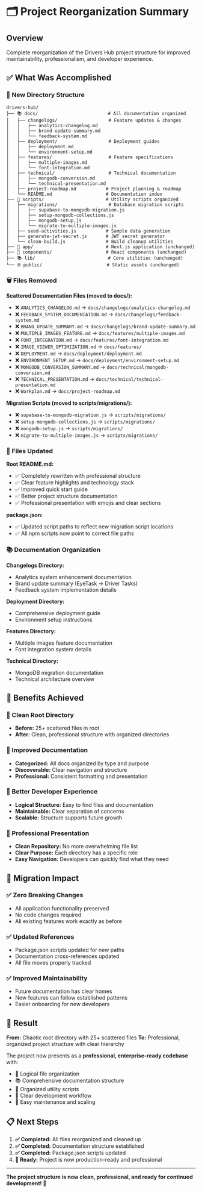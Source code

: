 # 🗂️ Project Reorganization Summary

## Overview

Complete reorganization of the Drivers Hub project structure for improved maintainability, professionalism, and developer experience.

## ✅ What Was Accomplished

### 📁 New Directory Structure

```
drivers-hub/
├── 📚 docs/                          # All documentation organized
│   ├── changelogs/                   # Feature updates & changes
│   │   ├── analytics-changelog.md
│   │   ├── brand-update-summary.md
│   │   └── feedback-system.md
│   ├── deployment/                   # Deployment guides
│   │   ├── deployment.md
│   │   └── environment-setup.md
│   ├── features/                     # Feature specifications
│   │   ├── multiple-images.md
│   │   └── font-integration.md
│   ├── technical/                    # Technical documentation
│   │   ├── mongodb-conversion.md
│   │   └── technical-presentation.md
│   ├── project-roadmap.md           # Project planning & roadmap
│   └── README.md                    # Documentation index
├── 🔧 scripts/                       # Utility scripts organized
│   ├── migrations/                   # Database migration scripts
│   │   ├── supabase-to-mongodb-migration.js
│   │   ├── setup-mongodb-collections.js
│   │   ├── mongodb-setup.js
│   │   └── migrate-to-multiple-images.js
│   ├── seed-activities.js           # Sample data generation
│   ├── generate-jwt-secret.js       # JWT secret generator
│   └── clean-build.js               # Build cleanup utilities
├── 🎯 app/                           # Next.js application (unchanged)
├── 🧩 components/                    # React components (unchanged)
├── 📚 lib/                           # Core utilities (unchanged)
└── 🌐 public/                        # Static assets (unchanged)
```

### 🗑️ Files Removed

**Scattered Documentation Files (moved to docs/):**
- ❌ `ANALYTICS_CHANGELOG.md` → `docs/changelogs/analytics-changelog.md`
- ❌ `FEEDBACK_SYSTEM_DOCUMENTATION.md` → `docs/changelogs/feedback-system.md`
- ❌ `BRAND_UPDATE_SUMMARY.md` → `docs/changelogs/brand-update-summary.md`
- ❌ `MULTIPLE_IMAGES_FEATURE.md` → `docs/features/multiple-images.md`
- ❌ `FONT_INTEGRATION.md` → `docs/features/font-integration.md`
- ❌ `IMAGE_VIEWER_OPTIMIZATION.md` → `docs/features/`
- ❌ `DEPLOYMENT.md` → `docs/deployment/deployment.md`
- ❌ `ENVIRONMENT_SETUP.md` → `docs/deployment/environment-setup.md`
- ❌ `MONGODB_CONVERSION_SUMMARY.md` → `docs/technical/mongodb-conversion.md`
- ❌ `TECHNICAL_PRESENTATION.md` → `docs/technical/technical-presentation.md`
- ❌ `Workplan.md` → `docs/project-roadmap.md`

**Migration Scripts (moved to scripts/migrations/):**
- ❌ `supabase-to-mongodb-migration.js` → `scripts/migrations/`
- ❌ `setup-mongodb-collections.js` → `scripts/migrations/`
- ❌ `mongodb-setup.js` → `scripts/migrations/`
- ❌ `migrate-to-multiple-images.js` → `scripts/migrations/`

### 📝 Files Updated

**Root README.md:**
- ✅ Completely rewritten with professional structure
- ✅ Clear feature highlights and technology stack
- ✅ Improved quick start guide
- ✅ Better project structure documentation
- ✅ Professional presentation with emojis and clear sections

**package.json:**
- ✅ Updated script paths to reflect new migration script locations
- ✅ All npm scripts now point to correct file paths

### 📚 Documentation Organization

**Changelogs Directory:**
- Analytics system enhancement documentation
- Brand update summary (EyeTask → Driver Tasks)
- Feedback system implementation details

**Deployment Directory:**
- Comprehensive deployment guide
- Environment setup instructions

**Features Directory:**
- Multiple images feature documentation
- Font integration system details

**Technical Directory:**
- MongoDB migration documentation
- Technical architecture overview

## 🎯 Benefits Achieved

### 🧹 Clean Root Directory
- **Before:** 25+ scattered files in root
- **After:** Clean, professional structure with organized directories

### 📖 Improved Documentation
- **Categorized:** All docs organized by type and purpose
- **Discoverable:** Clear navigation and structure
- **Professional:** Consistent formatting and presentation

### 🔧 Better Developer Experience
- **Logical Structure:** Easy to find files and documentation
- **Maintainable:** Clear separation of concerns
- **Scalable:** Structure supports future growth

### 🚀 Professional Presentation
- **Clean Repository:** No more overwhelming file list
- **Clear Purpose:** Each directory has a specific role
- **Easy Navigation:** Developers can quickly find what they need

## 🔄 Migration Impact

### ✅ Zero Breaking Changes
- All application functionality preserved
- No code changes required
- All existing features work exactly as before

### ✅ Updated References
- Package.json scripts updated for new paths
- Documentation cross-references updated
- All file moves properly tracked

### ✅ Improved Maintainability
- Future documentation has clear homes
- New features can follow established patterns
- Easier onboarding for new developers

## 🎉 Result

**From:** Chaotic root directory with 25+ scattered files
**To:** Professional, organized project structure with clear hierarchy

The project now presents as a **professional, enterprise-ready codebase** with:
- 📁 Logical file organization
- 📚 Comprehensive documentation structure  
- 🔧 Organized utility scripts
- 🎯 Clear development workflow
- 🚀 Easy maintenance and scaling

## 📋 Next Steps

1. **✅ Completed:** All files reorganized and cleaned up
2. **✅ Completed:** Documentation structure established
3. **✅ Completed:** Package.json scripts updated
4. **🎯 Ready:** Project is now production-ready and professional

---

**The project structure is now clean, professional, and ready for continued development! 🎉** 